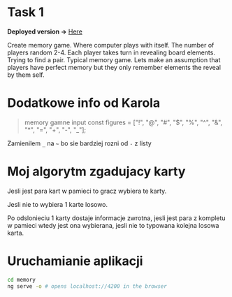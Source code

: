 # Task 1

**Deployed version ->** [Here](https://b-lukaszuk.github.io/memory1/)

Create memory game. Where computer plays with itself. The number of players random 2-4. Each player takes turn in revealing board elements. Trying to find a pair. Typical memory game.  Lets make an assumption that players have perfect memory but they only remember elements the reveal by them self. 

# Dodatkowe info od Karola

> memory gamne input
> const figures = ["!", "@", "#", "$", "%", "^", "&", "*", "=", "+", "-", "_"];

Zamienilem `_` na `~` bo sie bardziej rozni od `-` z listy

# Moj algorytm zgadujacy karty

Jesli jest para kart w pamieci to gracz wybiera te karty.

Jesli nie to wybiera 1 karte losowo.

Po odslonieciu 1 karty dostaje informacje zwrotna, jesli jest para z kompletu w pamieci wtedy jest ona wybierana, jesli nie to typowana kolejna losowa karta.


# Uruchamianie aplikacji

```bash
cd memory
ng serve -o # opens localhost://4200 in the browser
```
